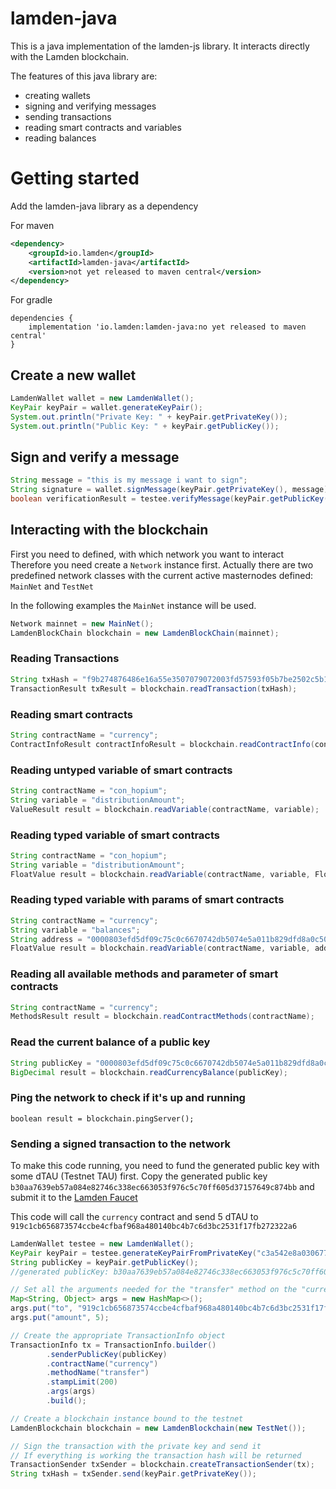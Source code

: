 # lamden-java
This is a java implementation of the lamden-js library.
It interacts directly with the Lamden blockchain.

The features of this java library are:
* creating wallets
* signing and verifying messages
* sending transactions 
* reading smart contracts and variables
* reading balances

# Getting started

Add the lamden-java library as a dependency

For maven
```xml
<dependency>
    <groupId>io.lamden</groupId>
    <artifactId>lamden-java</artifactId>
    <version>not yet released to maven central</version>
</dependency>
```

For gradle
```
dependencies {
    implementation 'io.lamden:lamden-java:no yet released to maven central'  
}
```

## Create a new wallet
```java
LamdenWallet wallet = new LamdenWallet();
KeyPair keyPair = wallet.generateKeyPair();
System.out.println("Private Key: " + keyPair.getPrivateKey());
System.out.println("Public Key: " + keyPair.getPublicKey());
```

## Sign and verify a message
```java
String message = "this is my message i want to sign";
String signature = wallet.signMessage(keyPair.getPrivateKey(), message);
boolean verificationResult = testee.verifyMessage(keyPair.getPublicKey(), message, signature);
```

## Interacting with the blockchain

First you need to defined, with which network you want to interact
Therefore you need create a `Network` instance first.
Actually there are two predefined network classes with the current active masternodes defined: `MainNet` and `TestNet`

In the following examples the `MainNet` instance will be used.

```java
Network mainnet = new MainNet();
LamdenBlockChain blockchain = new LamdenBlockChain(mainnet);
```

### Reading Transactions

```java
String txHash = "f9b274876486e16a55e3507079072003fd57593f05b7be2502c5b1c762203df6";
TransactionResult txResult = blockchain.readTransaction(txHash);
```

### Reading smart contracts

```java
String contractName = "currency";
ContractInfoResult contractInfoResult = blockchain.readContractInfo(contractName);
```

### Reading untyped variable of smart contracts

```java
String contractName = "con_hopium";
String variable = "distributionAmount";
ValueResult result = blockchain.readVariable(contractName, variable);
```

### Reading typed variable of smart contracts

```java
String contractName = "con_hopium";
String variable = "distributionAmount";
FloatValue result = blockchain.readVariable(contractName, variable, FloatValue.class);
```

### Reading typed variable with params of smart contracts

```java
String contractName = "currency";
String variable = "balances";
String address = "0000803efd5df09c75c0c6670742db5074e5a011b829dfd8a0c50726d263a345";
FloatValue result = blockchain.readVariable(contractName, variable, address, FloatValue.class);
```

### Reading all available methods and parameter of smart contracts

```java
String contractName = "currency";
MethodsResult result = blockchain.readContractMethods(contractName);
```

### Read the current balance of a public key

```java
String publicKey = "0000803efd5df09c75c0c6670742db5074e5a011b829dfd8a0c50726d263a345";
BigDecimal result = blockchain.readCurrencyBalance(publicKey);
```


### Ping the network to check if it's up and running

```
boolean result = blockchain.pingServer();
```

### Sending a signed transaction to the network

To make this code running, you need to fund the generated public key with some dTAU (Testnet TAU) first.
Copy the generated public key `b30aa7639eb57a084e82746c338ec663053f976c5c70ff605d37157649c874bb` and 
submit it to the [Lamden Faucet](https://faucet.lamden.io)

This code will call the `currency` contract and send 5 dTAU to `919c1cb656873574ccbe4cfbaf968a480140bc4b7c6d3bc2531f17fb272322a6`

```java
LamdenWallet testee = new LamdenWallet();
KeyPair keyPair = testee.generateKeyPairFromPrivateKey("c3a542e8a03067781f6b1352bf9b3fbeb65c6fa54cf0da5b1815a477ea656147");
String publicKey = keyPair.getPublicKey();
//generated publicKey: b30aa7639eb57a084e82746c338ec663053f976c5c70ff605d37157649c874bb

// Set all the arguments needed for the "transfer" method on the "currency" contract
Map<String, Object> args = new HashMap<>();
args.put("to", "919c1cb656873574ccbe4cfbaf968a480140bc4b7c6d3bc2531f17fb272322a6");
args.put("amount", 5);

// Create the appropriate TransactionInfo object
TransactionInfo tx = TransactionInfo.builder()
        .senderPublicKey(publicKey)
        .contractName("currency")
        .methodName("transfer")
        .stampLimit(200)
        .args(args)
        .build();

// Create a blockchain instance bound to the testnet
LamdenBlockchain blockchain = new LamdenBlockchain(new TestNet());

// Sign the transaction with the private key and send it
// If everything is working the transaction hash will be returned
TransactionSender txSender = blockchain.createTransactionSender(tx);
String txHash = txSender.send(keyPair.getPrivateKey());
```